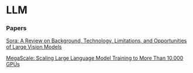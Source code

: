 # LLM

### Papers

[Sora: A Review on Background, Technology, Limitations, and Opportunities of Large Vision Models](https://arxiv.org/pdf/2402.17177.pdf)

[MegaScale: Scaling Large Language Model Training to More Than 10,000 GPUs](https://arxiv.org/pdf/2402.15627.pdf)
